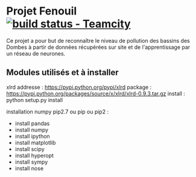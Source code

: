 # Projet Fenouil  [![build status - Teamcity](https://tomcat.rabian.fr/TC/app/rest/builds/buildType:%28id:PtutIA_Mast%29/statusIcon)](https://tomcat.rabian.fr/TC/viewType.html?buildTypeId=PtutIA_Mast)
Ce projet a pour but de reconnaître le niveau de pollution des bassins des Dombes à partir de données récupérées sur site et de l'apprentissage par un réseau de neurones.

## Modules utilisés et à installer
xlrd 
addresse : https://pypi.python.org/pypi/xlrd
package : https://pypi.python.org/packages/source/x/xlrd/xlrd-0.9.3.tar.gz
install : python setup.py install

installation numpy
pip2.7 ou pip ou pip2 :
- install pandas
- install numpy
- install ipython
- install matplotlib
- install scipy
- install hyperopt
- install sympy
- install nose
